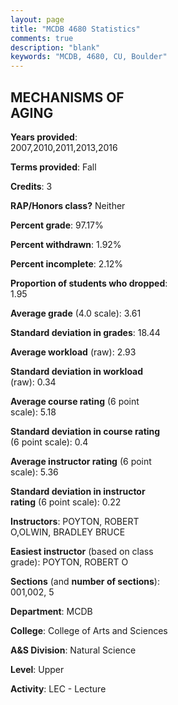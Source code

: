```yaml
---
layout: page
title: "MCDB 4680 Statistics"
comments: true
description: "blank"
keywords: "MCDB, 4680, CU, Boulder"
--- 
```

<head>
<script src="https://ajax.googleapis.com/ajax/libs/jquery/2.1.3/jquery.min.js"></script>
<script src="https://dl.dropboxusercontent.com/s/pc42nxpaw1ea4o9/highcharts.js?dl=0"></script>
<!-- <script src="../assets/js/highcharts.js"></script> -->
<style type="text/css">@font-face {
	font-family: "Bebas Neue";
	src: url(https://www.filehosting.org/file/details/544349/BebasNeue%20Regular.otf) format("opentype");
	}
	h1.Bebas { 
		font-family: "Bebas Neue", Verdana, Tahoma;
	}
</style>
</head>
<body>
	<div id="container" style="float: right; width: 45%; height: 88%; margin-left: 2.5%; margin-right: 2.5%;"></div>
	<script language="JavaScript">
		$(document).ready(function() {
		var chart = {type: 'column'};
		var title = {text: 'Grade Distribution'};
		var xAxis = {categories: ['A','B','C','D','F'],crosshair: true};
		var yAxis = {min: 0,title: {text: 'Percentage'}};
		var tooltip = {headerFormat: '<center><b><span style="font-size:20px">{point.key}</span></b></center>',
		               pointFormat: '<td style="padding:0"><b>{point.y:.1f}%</b></td>',
		               footerFormat: '</table>',shared: true,useHTML: true};
		var plotOptions = {column: {pointPadding: 0.0,borderWidth: 0}};  
		var credits = {enabled: false};var series= [{name: 'Percent',data: [72.79,22.45,4.76,0.0,0.0,]}];
		var json = {};
		json.chart = chart;
		json.title = title;
		json.tooltip = tooltip;
		json.xAxis = xAxis;
		json.yAxis = yAxis;  
		json.series = series;
		json.plotOptions = plotOptions;  
		json.credits = credits;
		$('#container').highcharts(json);
	});
	</script>
</body>
			   
## MECHANISMS OF AGING

**Years provided**: 2007,2010,2011,2013,2016

**Terms provided**: Fall

**Credits**: 3

**RAP/Honors class?** Neither

**Percent grade**: 97.17%

**Percent withdrawn**: 1.92%

**Percent incomplete**: 2.12%

**Proportion of students who dropped**: 1.95

**Average grade** (4.0 scale): 3.61

**Standard deviation in grades**: 18.44

**Average workload** (raw): 2.93

**Standard deviation in workload** (raw): 0.34

**Average course rating** (6 point scale): 5.18

**Standard deviation in course rating** (6 point scale): 0.4

**Average instructor rating** (6 point scale): 5.36

**Standard deviation in instructor rating** (6 point scale): 0.22

**Instructors**: POYTON, ROBERT O,OLWIN, BRADLEY BRUCE

**Easiest instructor** (based on class grade): POYTON, ROBERT O

**Sections** (and **number of sections**): 001,002, 5

**Department**: MCDB

**College**: College of Arts and Sciences

**A&S Division**: Natural Science

**Level**: Upper

**Activity**: LEC - Lecture